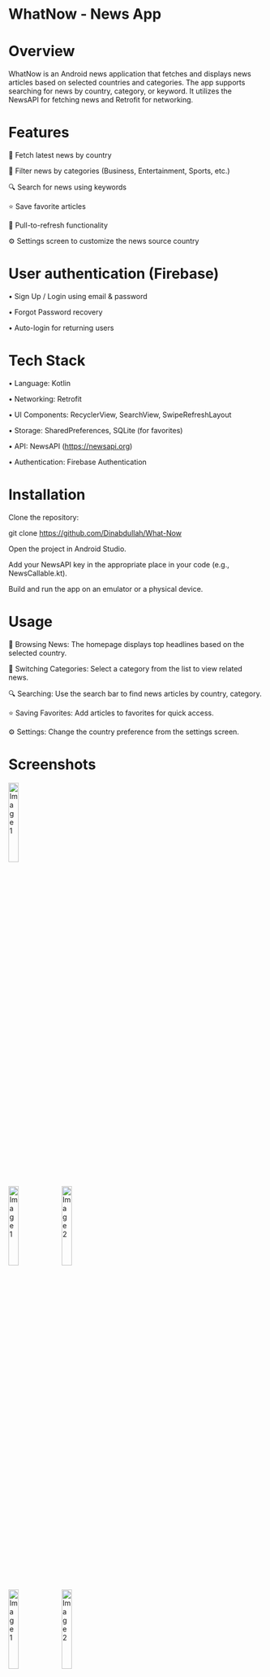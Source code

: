 # WhatNow - News App

# **Overview**

WhatNow is an Android news application that fetches and displays news articles based on selected countries and categories. The app supports searching for news by country, category, or keyword. It utilizes the NewsAPI for fetching news and Retrofit for networking.

# **Features**

📌 Fetch latest news by country

📰 Filter news by categories (Business, Entertainment, Sports, etc.)

🔍 Search for news using keywords

⭐ Save favorite articles

🔄 Pull-to-refresh functionality

⚙️ Settings screen to customize the news source country

#  User authentication (Firebase) 

• Sign Up / Login using email & password

• Forgot Password recovery

• Auto-login for returning users

# **Tech Stack**

• Language: Kotlin

• Networking: Retrofit

• UI Components: RecyclerView, SearchView, SwipeRefreshLayout

• Storage: SharedPreferences, SQLite (for favorites)

• API: NewsAPI (https://newsapi.org)

• Authentication: Firebase Authentication

# **Installation**

Clone the repository:

git clone https://github.com/Dinabdullah/What-Now

Open the project in Android Studio.

Add your NewsAPI key in the appropriate place in your code (e.g., NewsCallable.kt).

Build and run the app on an emulator or a physical device.


# **Usage**

📌 Browsing News: The homepage displays top headlines based on the selected country.

📂 Switching Categories: Select a category from the list to view related news.

🔍 Searching: Use the search bar to find news articles by country, category.

⭐ Saving Favorites: Add articles to favorites for quick access.

⚙️ Settings: Change the country preference from the settings screen.

# **Screenshots**
<p>
  <img src= "https://github.com/user-attachments/assets/bfc03856-4cf5-4879-833c-b20b2c05793a"alt="Image 1" width="20%"" />
</p>
<p>
  <img src= "https://github.com/user-attachments/assets/42ff1fff-26dc-41e1-b317-aea13bd5d96e" alt="Image 1" width="20%"" />
  <img src="https://github.com/user-attachments/assets/006ba377-1568-403e-91cf-3d1b575451fa" alt="Image 2" width="20%" />
</p>
<p>
  <img src= "https://github.com/user-attachments/assets/5dd31623-9a0e-43e0-a925-1829d639a3f0"alt="Image 1" width="20%"" />
  <img src= "https://github.com/user-attachments/assets/ac483673-df66-40db-83e3-a7fb011fa3c3" alt="Image 2" width="20%" />
</p>
<p>
  <img src= "https://github.com/user-attachments/assets/7bdcd06e-92f6-4e13-8944-cd7a1779174d" alt="Image 1" width="20%"" />
  <img src= "https://github.com/user-attachments/assets/7fbc9928-7cc8-4937-9829-3b4e51344b76" alt="Image 2" width="20%" />
</p>



